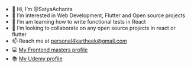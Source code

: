 - 👋 Hi, I’m @SatyaAchanta
- 👀 I’m interested in Web Development, Flutter and Open source projects
- 🌱 I’m am learning how to write functional tests in React
- 💞️ I’m looking to collaborate on any open source projects in react or flutter
- 📫 Reach me at personal4kartheek@gmail.com
- 💻 [My Frontend masters profile](https://frontendmasters.com/u/its_me_satya/)
- 📚 [My Udemy profile](https://www.udemy.com/user/satyaachanta/)

<!---
SatyaAchanta/SatyaAchanta is a ✨ special ✨ repository because its `README.md` (this file) appears on your GitHub profile.
You can click the Preview link to take a look at your changes.
--->

